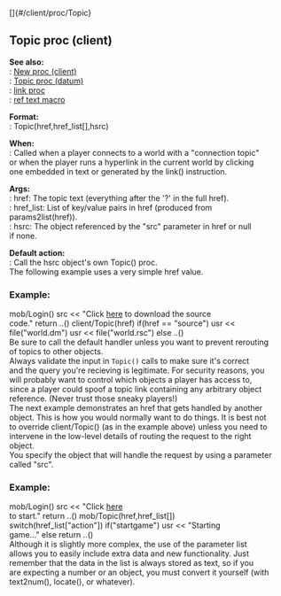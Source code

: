 []{#/client/proc/Topic}    
## Topic proc (client)    
**See also:**    
:   [New proc (client)](/ref/client/proc/New/New.md)    
:   [Topic proc (datum)](/ref/datum/proc/Topic/Topic.md)    
:   [link proc](/ref/proc/link/link.md)    
:   [ref text macro](/ref/DM/text/macros/ref/ref.md)    
<!-- -->    
**Format:**    
:   Topic(href,href_list\[\],hsrc)    
<!-- -->    
**When:**    
:   Called when a player connects to a world with a \"connection topic\"    
    or when the player runs a hyperlink in the current world by clicking    
    one embedded in text or generated by the link() instruction.    
<!-- -->    
**Args:**    
:   href: The topic text (everything after the \'?\' in the full href).    
:   href_list: List of key/value pairs in href (produced from    
    params2list(href)).    
:   hsrc: The object referenced by the \"src\" parameter in href or null    
    if none.    
<!-- -->    
**Default action:**    
:   Call the hsrc object\'s own Topic() proc.    
The following example uses a very simple href value.    
### Example:    
mob/Login() src \<\< \"Click [here](?source) to download the source    
code.\" return ..() client/Topic(href) if(href == \"source\") usr \<\<    
file(\"world.dm\") usr \<\< file(\"world.rsc\") else ..()    
Be sure to call the default handler unless you want to prevent rerouting    
of topics to other objects.    
Always validate the input in `Topic()` calls to make sure it\'s correct    
and the query you\'re recieving is legitimate. For security reasons, you    
will probably want to control which objects a player has access to,    
since a player could spoof a topic link containing any arbitrary object    
reference. (Never trust those sneaky players!)    
The next example demonstrates an href that gets handled by another    
object. This is how you would normally want to do things. It is best not    
to override client/Topic() (as in the example above) unless you need to    
intervene in the low-level details of routing the request to the right    
object.    
You specify the object that will handle the request by using a parameter    
called \"src\".    
### Example:    
mob/Login() src \<\< \"Click [here](?src=\ref%5Bsrc%5D;action=startgame)    
to start.\" return ..() mob/Topic(href,href_list\[\])    
switch(href_list\[\"action\"\]) if(\"startgame\") usr \<\< \"Starting    
game\...\" else return ..()    
Although it is slightly more complex, the use of the parameter list    
allows you to easily include extra data and new functionality. Just    
remember that the data in the list is always stored as text, so if you    
are expecting a number or an object, you must convert it yourself (with    
text2num(), locate(), or whatever).  